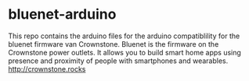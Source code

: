 # bluenet-arduino
This repo contains the arduino files for the arduino compatiblility for the bluenet firmware van Crownstone. Bluenet is the firmware on the Crownstone power outlets. It allows you to build smart home apps using presence and proximity of people with smartphones and wearables. http://crownstone.rocks
